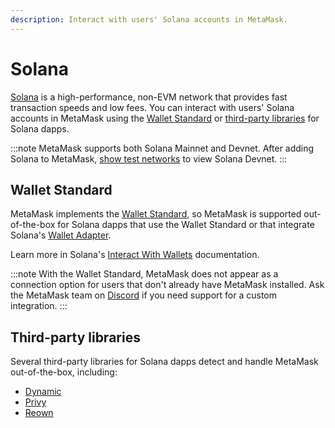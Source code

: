 ```yaml
---
description: Interact with users' Solana accounts in MetaMask.
---
```


# Solana

[Solana](https://solana.com/) is a high-performance, non-EVM network that provides fast transaction speeds and low fees.
You can interact with users' Solana accounts in MetaMask using the [Wallet Standard](#wallet-standard) or [third-party libraries](#third-party-libraries) for Solana dapps.

:::note
MetaMask supports both Solana Mainnet and Devnet.
After adding Solana to MetaMask, [show test networks](https://support.metamask.io/configure/networks/how-to-view-testnets-in-metamask/) to view Solana Devnet.
:::

## Wallet Standard

MetaMask implements the [Wallet Standard](https://github.com/wallet-standard/wallet-standard), so MetaMask is supported out-of-the-box for Solana dapps that use the Wallet Standard or that integrate Solana's [Wallet Adapter](https://github.com/anza-xyz/wallet-adapter/blob/master/APP.md).

Learn more in Solana's [Interact With Wallets](https://solana.com/developers/courses/intro-to-solana/interact-with-wallets) documentation.

:::note
With the Wallet Standard, MetaMask does not appear as a connection option for users that don't already have MetaMask installed.
Ask the MetaMask team on [Discord](https://discord.gg/consensys) if you need support for a custom integration.
:::

## Third-party libraries

Several third-party libraries for Solana dapps detect and handle MetaMask out-of-the-box, including:

- [Dynamic](https://docs.dynamic.xyz/introduction/welcome)
- [Privy](https://docs.privy.io/welcome)
- [Reown](https://docs.reown.com/overview)
